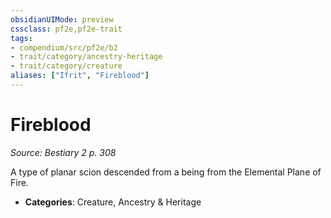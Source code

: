 ```yaml
---
obsidianUIMode: preview
cssclass: pf2e,pf2e-trait
tags:
- compendium/src/pf2e/b2
- trait/category/ancestry-heritage
- trait/category/creature
aliases: ["Ifrit", "Fireblood"]
---
```

# Fireblood  
*Source: Bestiary 2 p. 308*  

A type of planar scion descended from a being from the Elemental Plane of Fire.

- **Categories**: Creature, Ancestry & Heritage